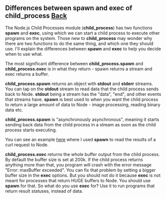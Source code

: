 ## Differences between spawn and exec of child_process [Back](./../node.md)

The Node.js Child Processes module (**child_process**) has two functions **spawn** and **exec**, using which we can start a child process to execute other programs on the system. Those new to **child_process** may wonder why there are two functions to do the same thing, and which one they should use. I'll explain the differences between **spawn** and **exec** to help you decide when to use what.

The most significant difference between **child_process.spawn** and **child_process.exec** is in what they return - spawn returns a stream and exec returns a buffer.

**child_process.spawn** returns an object with **stdout** and **stderr** streams. You can tap on the **stdout** stream to read data that the child process sends back to Node. **stdout** being a stream has the "data", "end", and other events that streams have. **spawn** is best used to when you want the child process to return a large amount of data to Node - image processing, reading binary data etc.

**child_process.spawn** is "asynchronously asynchronous", meaning it starts sending back data from the child process in a stream as soon as the child process starts executing.

You can see an example [here](http://www.hacksparrow.com/using-node-js-to-download-files.html#nodejs-curl) where I used **spawn** to read the results of a curl request to Node.

**child_process.exec** returns the whole buffer output from the child process. By default the buffer size is set at 200k. If the child process returns anything more than that, you program will crash with the error message "Error: maxBuffer exceeded". You can fix that problem by setting a bigger buffer size in the **exec** options. But you should not do it because **exec** is not meant for processes that return HUGE buffers to Node. You should use **spawn** for that. So what do you use **exec** for? Use it to run programs that return result statuses, instead of data.

